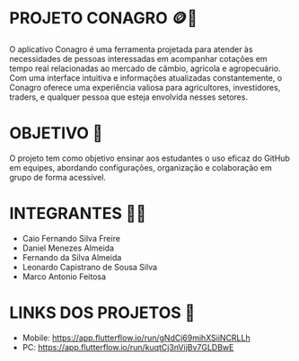 # PROJETO CONAGRO 🪙🌱

O aplicativo Conagro é uma ferramenta  projetada para atender às necessidades de pessoas interessadas em acompanhar cotações em tempo real relacionadas ao mercado de câmbio, agrícola e agropecuário. Com uma interface intuitiva e informações atualizadas constantemente, o Conagro oferece uma experiência valiosa para agricultores, investidores, traders, e qualquer pessoa que esteja envolvida nesses setores.

# OBJETIVO 🎯

O projeto tem como objetivo ensinar aos estudantes o uso eficaz do GitHub em equipes, abordando configurações, organização e colaboração em grupo de forma acessível.

# INTEGRANTES 🙍‍♂️

- Caio Fernando Silva Freire
- Daniel Menezes Almeida
- Fernando da Silva Almeida
- Leonardo Capistrano de Sousa Silva
- Marco Antonio Feitosa

# LINKS DOS PROJETOS 📄

- Mobile: https://app.flutterflow.io/run/gNdCj69mihXSiiNCRLLh
- PC: https://app.flutterflow.io/run/kuqtCj3nVijBv7GLDBwE
